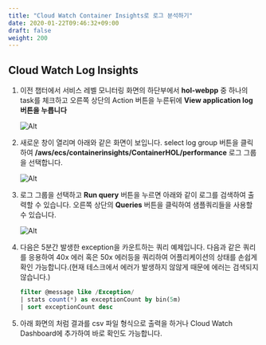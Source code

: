 ```yaml
---
title: "Cloud Watch Container Insights로 로그 분석하기"
date: 2020-01-22T09:46:32+09:00
draft: false
weight: 200
---
```


## Cloud Watch Log Insights

1. 이전 챕터에서 서비스 레벨 모니터링 화면의 하단부에서 **hol-webpp** 중 하나의 task를 체크하고 오른쪽 상단의 Action 버튼을 누른뒤에 **View application log 버튼을 누릅니다** 

    ![Alt](/images/cloudwatch/click-view-applicatoin-log.png "view service status")

2. 새로운 창이 열리며 아래와 같은 화면이 보입니다. select log group 버튼을 클릭하여 **/aws/ecs/containerinsights/ContainerHOL/performance** 로그 그룹을 선택합니다.

    ![Alt](/images/cloudwatch/select-log-group.png "view service status")


3. 로그 그룹을 선택하고 **Run query** 버튼을 누르면 아래와 같이 로그를 검색하여 출력할 수 있습니다. 오른쪽 상단의 **Queries** 버튼을 클릭하여 샘플쿼리들을 사용할 수 있습니다.

    ![Alt](/images/cloudwatch/log-result.png "view service status")

4. 다음은 5분간 발생한 exception을 카운트하는 쿼리 예제입니다. 다음과 같은 쿼리를 응용하여 40x 에러 혹은 50x 에러등을 쿼리하여 어플리케이션의 상태를 손쉽게 확인 가능합니다.(현재 테스크에서 에러가 발생하지 않않게 때문에 에러는 검색되지 않습니다.)

    ```sql
    filter @message like /Exception/
    | stats count(*) as exceptionCount by bin(5m)
    | sort exceptionCount desc
    ```
5. 아래 화면의 처럼 결과를 csv 파일 형식으로 출력을 하거나 Cloud Watch Dashboard에 추가하여 바로 확인도 가능합니다.
